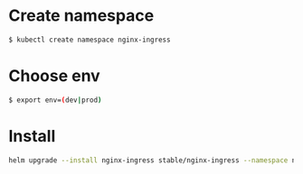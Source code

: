  # Create namespace
 ```bash
$ kubectl create namespace nginx-ingress
```
 
 # Choose env
 ```bash
 $ export env=(dev|prod)
```

# Install
```bash
helm upgrade --install nginx-ingress stable/nginx-ingress --namespace nginx-ingress -f ${env}.values.yaml --debug --atomic
```